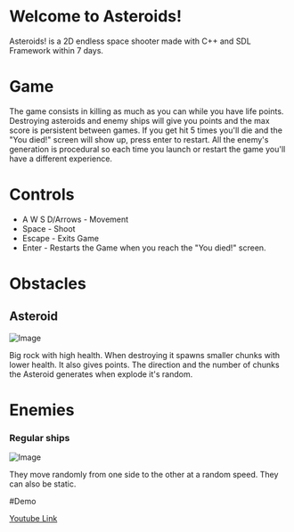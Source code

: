 # Welcome to Asteroids!

Asteroids! is a 2D endless space shooter made with C++ and SDL Framework within 7 days.

# Game

The game consists in killing as much as you can while you have life points. Destroying asteroids and enemy ships will give you points and the max score is persistent between games. If you get hit 5 times you'll die and the "You died!" screen will show up, press enter to restart. 
All the enemy's generation is procedural so each time you launch or restart the game you'll have a different experience.

# Controls

* A W S D/Arrows - Movement
* Space - Shoot
* Escape - Exits Game
* Enter - Restarts the Game when you reach the "You died!" screen.

# Obstacles
## Asteroid
![Image](https://i.imgur.com/vRdEOor.png)

Big rock with high health. When destroying it spawns smaller chunks with lower health. It also gives points. The direction and the number of chunks the Asteroid generates when explode it's random.

# Enemies
### Regular ships
![Image](https://i.imgur.com/XaqXTr8.png)

They move randomly from one side to the other at a random speed. They can also be static.

#Demo

[Youtube Link](https://youtu.be/hp5MEyn_ZUE)


